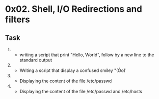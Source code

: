 # 0x02. Shell, I/O Redirections and filters
  ## Task
1. - writing a script that print "Hello, World", follow by a new line to the standard output

2. - Writing a script that display a confused smiley "(Ôo)'

3. - Displaying the content of the file /etc/passwd

4. - Displaying the content of the file /etc/passwd and /etc/hosts

